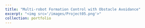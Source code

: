 ```yaml
---
title: "Multi-robot Formation Control with Obstacle Avoidance"
excerpt: "<img src='/images/Project05.png'>"
collection: portfolio
---
```

